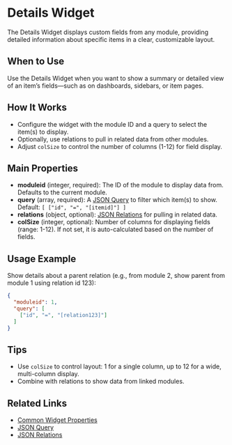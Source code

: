 # Details Widget

The Details Widget displays custom fields from any module, providing detailed information about specific items in a clear, customizable layout.

## When to Use
Use the Details Widget when you want to show a summary or detailed view of an item’s fields—such as on dashboards, sidebars, or item pages.

## How It Works
- Configure the widget with the module ID and a query to select the item(s) to display.
- Optionally, use relations to pull in related data from other modules.
- Adjust `colSize` to control the number of columns (1-12) for field display.

## Main Properties
- **moduleid** (integer, required): The ID of the module to display data from. Defaults to the current module.
- **query** (array, required): A [JSON Query](/docs/JSON/json-query.md) to filter which item(s) to show. Default: `[ ["id", "=", "[itemid]"] ]`
- **relations** (object, optional): [JSON Relations](/docs/JSON/json-relations.md) for pulling in related data.
- **colSize** (integer, optional): Number of columns for displaying fields (range: 1-12). If not set, it is auto-calculated based on the number of fields.

## Usage Example
Show details about a parent relation (e.g., from module 2, show parent from module 1 using relation id 123):

```json
{
  "moduleid": 1,
  "query": [
    ["id", "=", "[relation123]"]
  ]
}
```

## Tips
- Use `colSize` to control layout: 1 for a single column, up to 12 for a wide, multi-column display.
- Combine with relations to show data from linked modules.

## Related Links
- [Common Widget Properties](/docs/modules/widgets/common-properties.md)
- [JSON Query](/docs/JSON/json-query.md)
- [JSON Relations](/docs/JSON/json-relations.md)